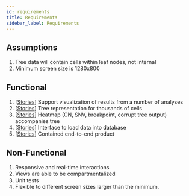 ```yaml
---
id: requirements
title: Requirements
sidebar_label: Requirements
---
```


## Assumptions

1. Tree data will contain cells within leaf nodes, not internal
2. Minimum screen size is 1280x800

## Functional

1. [[Stories](us-analyses.md)] Support visualization of results from a number of analyses
2. [[Stories](us-tree.md)] Tree representation for thousands of cells
3. [[Stories](us-heatmap.md)] Heatmap (CN, SNV, breakpoint, corrupt tree output) accompanies tree
4. [[Stories](us-loader.md)] Interface to load data into database
5. [[Stories](us-deploy.md)] Contained end-to-end product

## Non-Functional

1. Responsive and real-time interactions
2. Views are able to be compartmentalized
3. Unit tests
4. Flexible to different screen sizes larger than the minimum.

